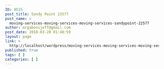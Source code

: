 ```yaml
---
ID: 9515
post_title: Sandy Point 22577
post_name: >
  moving-services-moving-services-moving-services-sandypoint-22577
author: mrgabonijeff@gmail.com
post_date: 2018-03-28 01:48:59
layout: page
link: >
  http://localhost/wordpress/moving-services-moving-services-moving-services-sandypoint-22577/
published: true
tags: [ ]
categories: [ ]
---
```


